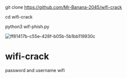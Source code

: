 git clone https://github.com/Mr-Banana-2045/wifi-crack

cd wifi-crack

python3 wif-phish.py

![ff81417b-c55e-428f-b05b-5b1bb119930c](https://user-images.githubusercontent.com/109140672/189444498-203bd506-1d06-40a3-843a-5be4cf6cfc2b.jpg)
# wifi-crack
password and username wifi
